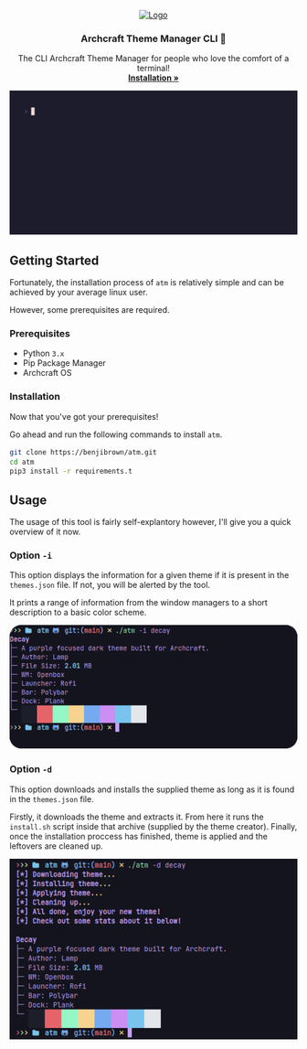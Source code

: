 



<!-- PROJECT LOGO -->
<br />
<div align="center">
  <a href="https://github.com/benjibrown/atm">
    <img src="https://media.discordapp.net/attachments/1059398371107950702/1064617403960545332/clilogo2.png?width=615&height=615" alt="Logo" width="160" height="160">
  </a>

  <h3 align="center">Archcraft Theme Manager CLI 🧨</h3>

  <p align="center">
    The CLI Archcraft Theme Manager for people who love the comfort of a terminal!
    <br />
    <a href="https://github.com/benjibrown/atm#Installation"><strong>Installation »</strong></a>
    <br />
  </p>
</div>

![preview](./resources/preview.gif)

## Getting Started

Fortunately, the installation process of `atm` is relatively simple
and can be achieved by your average linux user.

However, some prerequisites are required.

### Prerequisites

- Python `3.x`
- Pip Package Manager
- Archcraft OS


### Installation

Now that you've got your prerequisites! 

Go ahead and run the following commands to install `atm`.

```bash
git clone https://benjibrown/atm.git
cd atm
pip3 install -r requirements.t
```

## Usage

The usage of this tool is fairly self-explantory however, I'll give you a quick overview of it now.

### Option `-i`

This option displays the information for a given theme if it is present in the `themes.json` file. If not, you will be alerted by the tool.

It prints a range of information from the window managers to a short description to a basic color scheme.


![info-option-example](https://github.com/benjibrown/atm/blob/main/resources/infooption.png?raw=true)

### Option `-d`

This option downloads and installs the supplied theme as long as it is found in the `themes.json` file. 

Firstly, it downloads the theme and extracts it. From here it runs the `install.sh` script inside that archive (supplied by the theme creator). Finally, once the installation proccess has finished, theme is applied and the leftovers are cleaned up.

![download-option-example](https://github.com/benjibrown/atm/blob/main/resources/downloadoption.png?raw=true)
